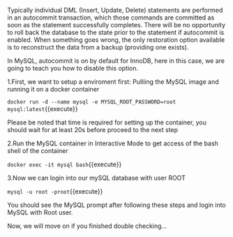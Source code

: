 Typically individual DML (Insert, Update, Delete) statements are performed in an autocommit transaction, 
which those commands are committed as soon as the statement successfully completes. 
There will be no opportunity to roll back the database to the state prior to the statement if autocommit is enabled. 
When something goes wrong, the only restoration option available is to reconstruct the data from a backup (providing one exists).

In MySQL, autocommit is on by default for InnoDB, here in this case, we are going to teach you how to disable this option.

1.First, we want to setup a enviroment first:
Pulliing the MySQL image and running it on a docker container

 `docker run -d --name mysql -e MYSQL_ROOT_PASSWORD=root mysql:latest`{{execute}} 
 
 Please be noted that time is required for setting up the container, you should wait for at least 20s before proceed to the next step

2.Run the MySQL container in Interactive Mode to get access of the bash shell of the container

 `docker exec -it mysql bash`{{execute}} 

3.Now we can login into our mySQL database with user ROOT

 `mysql -u root -proot`{{execute}} 
 
 
 
 You should see the MySQL prompt after following these steps
 and login into MySQL with Root user.
 
 Now, we will move on if you finished double checking...